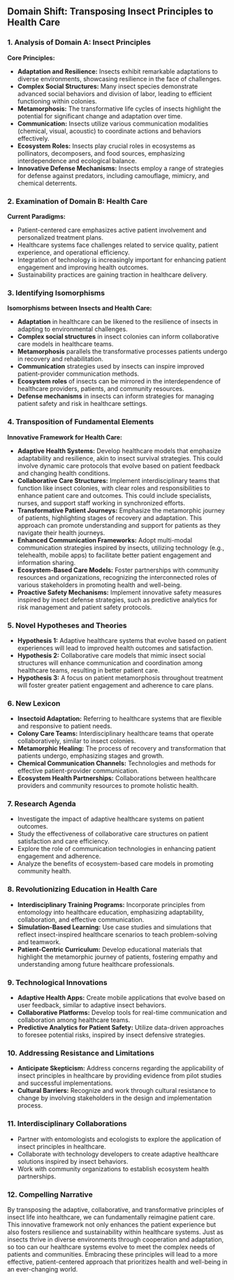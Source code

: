 ## Domain Shift: Transposing Insect Principles to Health Care

### 1. Analysis of Domain A: Insect Principles

**Core Principles:**
- **Adaptation and Resilience:** Insects exhibit remarkable adaptations to diverse environments, showcasing resilience in the face of challenges.
- **Complex Social Structures:** Many insect species demonstrate advanced social behaviors and division of labor, leading to efficient functioning within colonies.
- **Metamorphosis:** The transformative life cycles of insects highlight the potential for significant change and adaptation over time.
- **Communication:** Insects utilize various communication modalities (chemical, visual, acoustic) to coordinate actions and behaviors effectively.
- **Ecosystem Roles:** Insects play crucial roles in ecosystems as pollinators, decomposers, and food sources, emphasizing interdependence and ecological balance.
- **Innovative Defense Mechanisms:** Insects employ a range of strategies for defense against predators, including camouflage, mimicry, and chemical deterrents.

### 2. Examination of Domain B: Health Care

**Current Paradigms:**
- Patient-centered care emphasizes active patient involvement and personalized treatment plans.
- Healthcare systems face challenges related to service quality, patient experience, and operational efficiency.
- Integration of technology is increasingly important for enhancing patient engagement and improving health outcomes.
- Sustainability practices are gaining traction in healthcare delivery.

### 3. Identifying Isomorphisms

**Isomorphisms between Insects and Health Care:**
- **Adaptation** in healthcare can be likened to the resilience of insects in adapting to environmental challenges.
- **Complex social structures** in insect colonies can inform collaborative care models in healthcare teams.
- **Metamorphosis** parallels the transformative processes patients undergo in recovery and rehabilitation.
- **Communication** strategies used by insects can inspire improved patient-provider communication methods.
- **Ecosystem roles** of insects can be mirrored in the interdependence of healthcare providers, patients, and community resources.
- **Defense mechanisms** in insects can inform strategies for managing patient safety and risk in healthcare settings.

### 4. Transposition of Fundamental Elements

**Innovative Framework for Health Care:**
- **Adaptive Health Systems:** Develop healthcare models that emphasize adaptability and resilience, akin to insect survival strategies. This could involve dynamic care protocols that evolve based on patient feedback and changing health conditions.
- **Collaborative Care Structures:** Implement interdisciplinary teams that function like insect colonies, with clear roles and responsibilities to enhance patient care and outcomes. This could include specialists, nurses, and support staff working in synchronized efforts.
- **Transformative Patient Journeys:** Emphasize the metamorphic journey of patients, highlighting stages of recovery and adaptation. This approach can promote understanding and support for patients as they navigate their health journeys.
- **Enhanced Communication Frameworks:** Adopt multi-modal communication strategies inspired by insects, utilizing technology (e.g., telehealth, mobile apps) to facilitate better patient engagement and information sharing.
- **Ecosystem-Based Care Models:** Foster partnerships with community resources and organizations, recognizing the interconnected roles of various stakeholders in promoting health and well-being.
- **Proactive Safety Mechanisms:** Implement innovative safety measures inspired by insect defense strategies, such as predictive analytics for risk management and patient safety protocols.

### 5. Novel Hypotheses and Theories

- **Hypothesis 1:** Adaptive healthcare systems that evolve based on patient experiences will lead to improved health outcomes and satisfaction.
- **Hypothesis 2:** Collaborative care models that mimic insect social structures will enhance communication and coordination among healthcare teams, resulting in better patient care.
- **Hypothesis 3:** A focus on patient metamorphosis throughout treatment will foster greater patient engagement and adherence to care plans.

### 6. New Lexicon

- **Insectoid Adaptation:** Referring to healthcare systems that are flexible and responsive to patient needs.
- **Colony Care Teams:** Interdisciplinary healthcare teams that operate collaboratively, similar to insect colonies.
- **Metamorphic Healing:** The process of recovery and transformation that patients undergo, emphasizing stages and growth.
- **Chemical Communication Channels:** Technologies and methods for effective patient-provider communication.
- **Ecosystem Health Partnerships:** Collaborations between healthcare providers and community resources to promote holistic health.

### 7. Research Agenda

- Investigate the impact of adaptive healthcare systems on patient outcomes.
- Study the effectiveness of collaborative care structures on patient satisfaction and care efficiency.
- Explore the role of communication technologies in enhancing patient engagement and adherence.
- Analyze the benefits of ecosystem-based care models in promoting community health.

### 8. Revolutionizing Education in Health Care

- **Interdisciplinary Training Programs:** Incorporate principles from entomology into healthcare education, emphasizing adaptability, collaboration, and effective communication.
- **Simulation-Based Learning:** Use case studies and simulations that reflect insect-inspired healthcare scenarios to teach problem-solving and teamwork.
- **Patient-Centric Curriculum:** Develop educational materials that highlight the metamorphic journey of patients, fostering empathy and understanding among future healthcare professionals.

### 9. Technological Innovations

- **Adaptive Health Apps:** Create mobile applications that evolve based on user feedback, similar to adaptive insect behaviors.
- **Collaborative Platforms:** Develop tools for real-time communication and collaboration among healthcare teams.
- **Predictive Analytics for Patient Safety:** Utilize data-driven approaches to foresee potential risks, inspired by insect defensive strategies.

### 10. Addressing Resistance and Limitations

- **Anticipate Skepticism:** Address concerns regarding the applicability of insect principles in healthcare by providing evidence from pilot studies and successful implementations.
- **Cultural Barriers:** Recognize and work through cultural resistance to change by involving stakeholders in the design and implementation process.

### 11. Interdisciplinary Collaborations

- Partner with entomologists and ecologists to explore the application of insect principles in healthcare.
- Collaborate with technology developers to create adaptive healthcare solutions inspired by insect behaviors.
- Work with community organizations to establish ecosystem health partnerships.

### 12. Compelling Narrative

By transposing the adaptive, collaborative, and transformative principles of insect life into healthcare, we can fundamentally reimagine patient care. This innovative framework not only enhances the patient experience but also fosters resilience and sustainability within healthcare systems. Just as insects thrive in diverse environments through cooperation and adaptation, so too can our healthcare systems evolve to meet the complex needs of patients and communities. Embracing these principles will lead to a more effective, patient-centered approach that prioritizes health and well-being in an ever-changing world.
